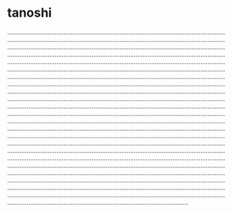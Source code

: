 # tanoshi
...........................................................................................................................................................................................................................................................................................................................................................................................................................................................................................................................................................................................................................................................................................................................................................................................................................................................................................................................................................................................................................................................................................................................................................................................................................................................................................................................................................................................................................................................................................................................................................................................................................................................................................................................................................................................................................................................................................................................................................................................................................................................................................................................................................................................................................................................................................................................................................................................................................................................................................................................................................................................................................................................................................................................................................................................................................................................................................................................................................................................................................................................................